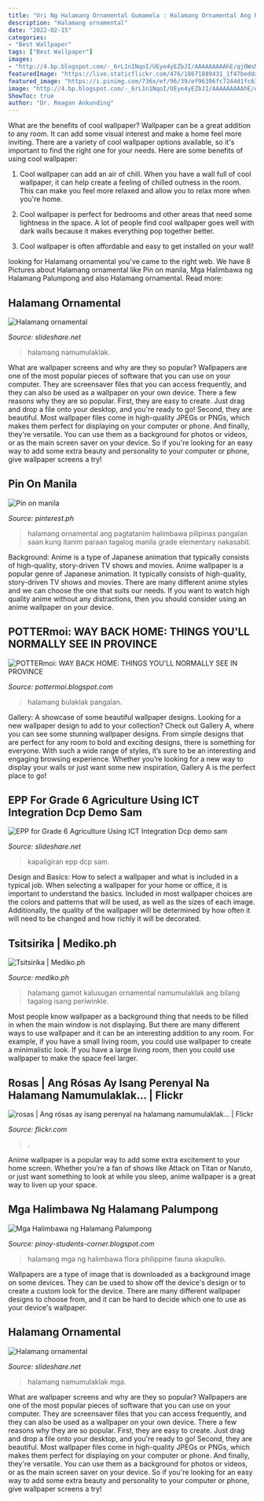 ```yaml
---
title: "Uri Ng Halamang Ornamental Gumamela : Halamang Ornamental Ang Pagtatanim Halimbawa Pilipinas Pangalan Saan Kung Itanim Paraan Tagalog Manila Grade Elementary Nakasabit"
description: "Halamang ornamental"
date: "2022-02-15"
categories:
- "Best Wallpaper"
tags: ["Best Wallpaper"]
images:
- "http://4.bp.blogspot.com/-_6rL1n1NqoI/UEye4yEZbJI/AAAAAAAAAhE/qjOWsMENOWo/s1600/gumamela.jpg"
featuredImage: "https://live.staticflickr.com/476/18671889431_1f47bedda6_n.jpg"
featured_image: "https://i.pinimg.com/736x/ef/96/39/ef96396fc7244d1fc63e773c314fa08a.jpg"
image: "http://4.bp.blogspot.com/-_6rL1n1NqoI/UEye4yEZbJI/AAAAAAAAAhE/qjOWsMENOWo/s1600/gumamela.jpg"
ShowToc: true
author: "Dr. Reagan Ankunding"
---
```



What are the benefits of cool wallpaper?
Wallpaper can be a great addition to any room. It can add some visual interest and make a home feel more inviting. There are a variety of cool wallpaper options available, so it's important to find the right one for your needs. Here are some benefits of using cool wallpaper: 
1. Cool wallpaper can add an air of chill. When you have a wall full of cool wallpaper, it can help create a feeling of chilled outness in the room. This can make you feel more relaxed and allow you to relax more when you're home. 

2. Cool wallpaper is perfect for bedrooms and other areas that need some lightness in the space. A lot of people find cool wallpaper goes well with dark walls because it makes everything pop together better. 

3. Cool wallpaper is often affordable and easy to get installed on your wall!

	

		
looking for Halamang ornamental you've came to the right web. We have 8 Pictures about Halamang ornamental like Pin on manila, Mga Halimbawa ng Halamang Palumpong and also Halamang ornamental. Read more:
		
    
## Halamang Ornamental

<img loading=lazy src="https://image.slidesharecdn.com/halamangornamental-160828133537/95/halamang-ornamental-3-638.jpg?cb=1472391463" onerror="this.onerror=null;this.src='https://tse4.mm.bing.net/th?id=OIP.qtE6FlwnXVdNsTk74pcJgAHaEK&amp;pid=15.1';" alt="Halamang ornamental">

_Source: slideshare.net_

>halamang namumulaklak. 

	

What are wallpaper screens and why are they so popular?
Wallpapers are one of the most popular pieces of software that you can use on your computer. They are screensaver files that you can access frequently, and they can also be used as a wallpaper on your own device. There a few reasons why they are so popular. First, they are easy to create. Just drag and drop a file onto your desktop, and you're ready to go! Second, they are beautiful. Most wallpaper files come in high-quality JPEGs or PNGs, which makes them perfect for displaying on your computer or phone. And finally, they're versatile. You can use them as a background for photos or videos, or as the main screen saver on your device. So if you're looking for an easy way to add some extra beauty and personality to your computer or phone, give wallpaper screens a try!

    
## Pin On Manila

<img loading=lazy src="https://i.pinimg.com/736x/ef/96/39/ef96396fc7244d1fc63e773c314fa08a.jpg" onerror="this.onerror=null;this.src='https://tse3.mm.bing.net/th?id=OIP.BdJ-iXx-BkFKwAUHXb9gVAHaLV&amp;pid=15.1';" alt="Pin on manila">

_Source: pinterest.ph_

>halamang ornamental ang pagtatanim halimbawa pilipinas pangalan saan kung itanim paraan tagalog manila grade elementary nakasabit. 

	

Background: Anime is a type of Japanese animation that typically consists of high-quality, story-driven TV shows and movies.
Anime wallpaper is a popular genre of Japanese animation. It typically consists of high-quality, story-driven TV shows and movies. There are many different anime styles and we can choose the one that suits our needs. If you want to watch high quality anime without any distractions, then you should consider using an anime wallpaper on your device.

    
## POTTERmoi: WAY BACK HOME: THINGS YOU&#039;LL NORMALLY SEE IN PROVINCE

<img loading=lazy src="https://1.bp.blogspot.com/-eeKqWU2ul7U/T5FjvTYcSsI/AAAAAAAAJEs/AEKkGnr7MOk/s1600/DSCN0194.JPG" onerror="this.onerror=null;this.src='https://tse4.mm.bing.net/th?id=OIP.hFQgmN4USHFePn8llMTpdAHaFj&amp;pid=15.1';" alt="POTTERmoi: WAY BACK HOME: THINGS YOU&#039;LL NORMALLY SEE IN PROVINCE">

_Source: pottermoi.blogspot.com_

>halamang bulaklak pangalan. 

	

Gallery: A showcase of some beautiful wallpaper designs.
Looking for a new wallpaper design to add to your collection? Check out Gallery A, where you can see some stunning wallpaper designs. From simple designs that are perfect for any room to bold and exciting designs, there is something for everyone. With such a wide range of styles, it’s sure to be an interesting and engaging browsing experience. Whether you’re looking for a new way to display your walls or just want some new inspiration, Gallery A is the perfect place to go!





	
	
    
## EPP For Grade 6 Agriculture Using ICT Integration Dcp Demo Sam

<img loading=lazy src="https://image.slidesharecdn.com/dcpdemosam-150813082036-lva1-app6891/95/epp-for-grade-6-agriculture-using-ict-integration-dcp-demo-sam-7-638.jpg?cb=1439454131" onerror="this.onerror=null;this.src='https://tse1.mm.bing.net/th?id=OIP.o-TNdJe5za18ejaa7AQejgHaFj&amp;pid=15.1';" alt="EPP for Grade 6 Agriculture Using ICT Integration Dcp demo sam">

_Source: slideshare.net_

>kapaligiran epp dcp sam. 

	

Design and Basics: How to select a wallpaper and what is included in a typical job.
When selecting a wallpaper for your home or office, it is important to understand the basics. Included in most wallpaper choices are the colors and patterns that will be used, as well as the sizes of each image. Additionally, the quality of the wallpaper will be determined by how often it will need to be changed and how richly it will be decorated.

    
## Tsitsirika | Mediko.ph

<img loading=lazy src="http://kalusugan.ph/wp-content/uploads/2015/07/chichirika.jpg" onerror="this.onerror=null;this.src='https://tse3.mm.bing.net/th?id=OIP.aSKXfYVyJEOpWD0fkHkY-QHaFn&amp;pid=15.1';" alt="Tsitsirika | Mediko.ph">

_Source: mediko.ph_

>halamang gamot kalusugan ornamental namumulaklak ang bilang tagalog isang periwinkle. 

	

Most people know wallpaper as a background thing that needs to be filled in when the main window is not displaying. But there are many different ways to use wallpaper and it can be an interesting addition to any room. For example, if you have a small living room, you could use wallpaper to create a minimalistic look. If you have a large living room, then you could use wallpaper to make the space feel larger.

    
## Rosas | Ang Rósas Ay Isang Perenyal Na Halamang Namumulaklak… | Flickr

<img loading=lazy src="https://live.staticflickr.com/476/18671889431_1f47bedda6_n.jpg" onerror="this.onerror=null;this.src='https://tse3.mm.bing.net/th?id=OIP.sK9WeVLEqG2tTfwhL1KCgQAAAA&amp;pid=15.1';" alt="rosas | Ang rósas ay isang perenyal na halamang namumulaklak… | Flickr">

_Source: flickr.com_

>. 

	

Anime wallpaper is a popular way to add some extra excitement to your home screen. Whether you’re a fan of shows like Attack on Titan or Naruto, or just want something to look at while you sleep, anime wallpaper is a great way to liven up your space.

    
## Mga Halimbawa Ng Halamang Palumpong

<img loading=lazy src="http://4.bp.blogspot.com/-_6rL1n1NqoI/UEye4yEZbJI/AAAAAAAAAhE/qjOWsMENOWo/s1600/gumamela.jpg" onerror="this.onerror=null;this.src='https://tse4.mm.bing.net/th?id=OIP.m-EXs0AxkpSDzs-5JqzotgHaFj&amp;pid=15.1';" alt="Mga Halimbawa ng Halamang Palumpong">

_Source: pinoy-students-corner.blogspot.com_

>halamang mga ng halimbawa flora philippine fauna akapulko. 

	

Wallpapers are a type of image that is downloaded as a background image on some devices. They can be used to show off the device's design or to create a custom look for the device. There are many different wallpaper designs to choose from, and it can be hard to decide which one to use as your device's wallpaper.

    
## Halamang Ornamental

<img loading=lazy src="https://image.slidesharecdn.com/halamangornamental-160828133537/95/halamang-ornamental-6-638.jpg?cb=1472391463" onerror="this.onerror=null;this.src='https://tse4.mm.bing.net/th?id=OIP.qNAZsJ4jSoKhzFiHm8VRoQHaEK&amp;pid=15.1';" alt="Halamang ornamental">

_Source: slideshare.net_

>halamang namumulaklak mga. 

	

What are wallpaper screens and why are they so popular?
Wallpapers are one of the most popular pieces of software that you can use on your computer. They are screensaver files that you can access frequently, and they can also be used as a wallpaper on your own device. There a few reasons why they are so popular. First, they are easy to create. Just drag and drop a file onto your desktop, and you're ready to go! Second, they are beautiful. Most wallpaper files come in high-quality JPEGs or PNGs, which makes them perfect for displaying on your computer or phone. And finally, they're versatile. You can use them as a background for photos or videos, or as the main screen saver on your device. So if you're looking for an easy way to add some extra beauty and personality to your computer or phone, give wallpaper screens a try!

